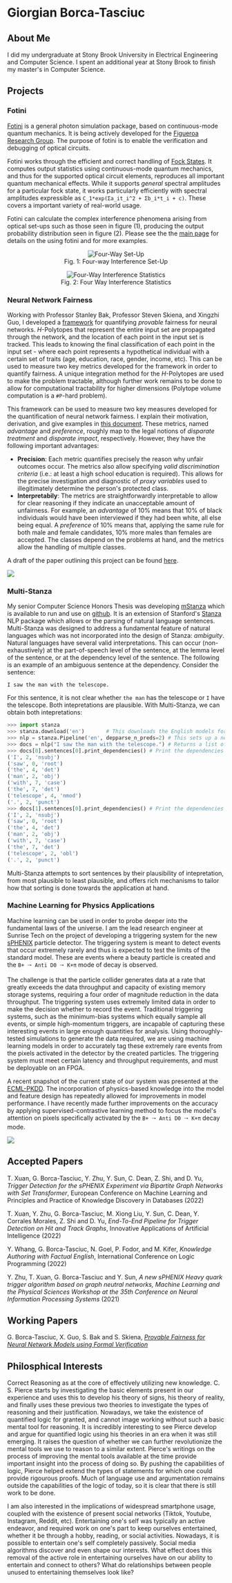 # Giorgian Borca-Tasciuc

## About Me
I did my undergraduate at Stony Brook University in Electrical Engineering and Computer Science. I spent an additional year at Stony Brook to finish my master's in Computer Science.

## Projects

### Fotini
[Fotini](https://github.com/giorgianb/fotini) is a general photon simulation
package, based on continuous-mode quantum mechanics. It is being actively
developed for the [Figueroa Research
Group](http://qit.physics.sunysb.edu/wordpress/). The purpose of fotini is to
enable the verification and debugging of optical circuits.

Fotini works through the efficient and correct handling of [Fock
States](https://en.wikipedia.org/wiki/Fock_state). It computes output
statistics using continuous-mode quantum mechanics, and thus for the supported
optical circuit elements, reproduces all important quantum mechanical effects.
While it supports *general* spectral amplitudes for a particular fock state, it
works particularly efficiently with spectral amplitudes expressible as
`C_1*exp(Σa_it_i^2 + Σb_i*t_i + c)`. These covers a important variety of
real-world usage.

Fotini can calculate the complex interference phenomena arising from
optical set-ups such as those seen in figure (1), producing the output
probability distribution seen in figure (2). Please see the the [main
page](https://github.com/giorgianb/fotini) for details on the using
fotini and for more examples.
<figure align="center">
  <img src="figs/four-way-setup.png" alt="Four-Way Set-Up">
  <figcaption>Fig. 1: Four-way Interference Set-Up</figcaption>
</figure>


<figure align="center">
  <img src="figs/four-way.png" alt="Four-Way Interference Statistics">
  <figcaption>Fig. 2: Four Way Interference Statistics</figcaption>
</figure>

### Neural Network Fairness
Working with Professor Stanley Bak, Professor Steven Skiena, and Xingzhi Guo, I developed a [framework](https://github.com/giorgianb/nn_fairness) for quantifying *provable* fairness for neural networks. *H*-Polytopes that represent the entire input set are propagated through the network, and the location of each point in the input set is tracked. This leads to knowing the final classification of each point in the input set - where each point represents a hypothetical individual with a certain set of traits (age, education, race, gender, income, etc). This can be used to measure two key metrics developed for the framework in order to quantify fairness. A unique integration method for the *H*-Polytopes are used to make the problem tractable, although further work remains to be done to allow for computational tractability for higher dimensions (Polytope volume computation is a `#P`-hard problem).

This framework can be used to measure two key measures developed for the quantification of neural network fairness. I explain their motivation, derivation, and give examples in [this document](https://github.com/giorgianb/giorgianb.github.io/blob/main/docs/fairness-exploration.pdf). These metrics, named *advantage* and *preference*, roughly map to the legal notions of *disparate treatment* and *disparate impact*, respectively. However, they have the following important advantages:

- **Precision**: Each metric quantifies precisely the reason why unfair outcomes occur. The metrics also allow specifying *valid discrimination criteria* (i.e.: at least a high school education is required). This allows for the precise investigation and diagnostic of *proxy variables* used to illegitimately determine the person's protected class. 
- **Interpretabily**: The metrics are straightforwardly interpretable to allow for clear reasoning if they indicate an unacceptable amount of unfairness. For example, an *advantage* of 10% means that 10% of black individuals would have been interviewed if they had been white, all else being equal. A *preference* of 10% means that, applying the same rule for both male and female candidates, 10% more males than females are accepted. The classes depend on the problems at hand, and the metrics allow the handling of multiple classes.

A draft of the paper outlining this project can be found [here](https://github.com/giorgianb/giorgianb.github.io/blob/main/docs/Provable_Fairness_for_Neural_Network_Models_using_Formal_Verification.pdf).

<img src="figs/fairness-architecture.png">

### Multi-Stanza
My senior Computer Science Honors Thesis was developing [mStanza](https://arxiv.org/abs/2208.03094) which is available to run and use on [github](https://github.com/giorgianb/multi-stanza). It is an extension of Stanford's [Stanza](https://github.com/stanfordnlp/stanza) NLP package which allows or the parsing of natural language sentences. Multi-Stanza was designed to address a fundamental feature of natural languages which was not incorporated into the design of Stanza: *ambiguity*. Natural languages have several valid interpretations. This can occur (non-exhaustively) at the part-of-speech level of the sentence, at the lemma level of the sentence, or at the dependency level of the sentence. The following is an example of an ambiguous sentence at the dependency.
Consider the sentence:
````
I saw the man with the telescope.
````
For this sentence, it is not clear whether `the man` has the telescope or `I` have the telescope. Both intepretations are plausible. With Multi-Stanza, we can obtain both intepretations:
```python
>>> import stanza
>>> stanza.download('en')       # This downloads the English models for the neural pipeline
>>> nlp = stanza.Pipeline('en', depparse_n_preds=2) # This sets up a neural pipeline in English. It generates two results at the dependency parsing level.
>>> docs = nlp("I saw the man with the telescope.") # Returns a list of documents, each containing an interpretation of the sentence
>>> docs[0].sentences[0].print_dependencies() # Print the dependencies of the first interpretation. The man has the telescope
('I', 2, 'nsubj')
('saw', 0, 'root')
('the', 4, 'det')
('man', 2, 'obj')
('with', 7, 'case')
('the', 7, 'det')
('telescope', 4, 'nmod')
('.', 2, 'punct')
>>> docs[1].sentences[0].print_dependencies() # Print the dependencies of the second interpretation. I have the telescope!
('I', 2, 'nsubj')
('saw', 0, 'root')
('the', 4, 'det')
('man', 2, 'obj')
('with', 7, 'case')
('the', 7, 'det')
('telescope', 2, 'obl')
('.', 2, 'punct')
```

Multi-Stanza attempts to sort sentences by their plausibility of intepretation, from most plausible to least plausible, and offers rich mechanisms to tailor how that sorting is done towards the application at hand.



### Machine Learning for Physics Applications
Machine learning can be used in order to probe deeper into the fundamental laws of the universe. I am the lead research engineer at Sunrise Tech on the project of developing a triggering system for the new [sPHENIX](https://www.sphenix.bnl.gov/) particle detector. The triggering system is meant to detect events that occur extremely rarely and thus is expected to test the limits of the standard model. These are events  where a beauty particle is created and the `B+ 🠒 Anti D0 🠒 K+π` mode of decay is observed. 

The challenge is that the particle collider generates data at a rate that greatly exceeds the data throughput and capacity of existing memory storage systems, requiring a four order of magnitude reduction in the data throughput. The triggering system uses extremely limited data in order to make the decision whether to record the event. Traditional triggering systems, such as the minimum-bias systems which equally sample all events, or simple high-momentum triggers, are incapable of capturing these interesting events in large enough quantities for analysis. Using thoroughly-tested simulations to generate the data required, we are using machine learning models in order to accurately tag these extremely rare events from the pixels activated in the detector by the created particles. The triggering system must meet certain latency and throughput requirements, and must be deployable on an FPGA. 
 
A recent snapshot of the current state of our system was presented at the [ECML-PKDD](https://2022.ecmlpkdd.org/wp-content/uploads/2022/09/sub_1256.pdf). The incorporation of physics-based knowledge into the model and feature design has repeatedly allowed for improvements in model performance. I have recently made further improvements on the accuracy by applying supervised-contrastive learning method to focus the model's attention on pixels specifically activated by the `B+ 🠒 Anti D0 🠒 K+π` decay mode.

<img src="figs/seba_block.png">

## Accepted Papers
T. Xuan, G. Borca-Tasciuc, Y. Zhu, Y. Sun, C. Dean, Z. Shi, and D. Yu, *Trigger Detection for the sPHENIX Experiment via Bipartite Graph Networks with Set Transformer*, European Conference on Machine Learning and Principles and Practice of Knowledge Discovery in Databases  (2022)

T. Xuan, Y. Zhu, G. Borca-Tasciuc, M. Xiong Liu, Y. Sun, C. Dean, Y. Corrales Morales, Z. Shi and D. Yu, *End-To-End Pipeline for Trigger Detection on Hit and Track Graphs*, Innovative Applications of Artificial Intelligence (2022)

Y. Whang, G. Borca-Tasciuc, N. Goel, P. Fodor, and M. Kifer, *Knowledge Authoring with Factual English*, International Conference on Logic Programming (2022)

Y. Zhu, T. Xuan, G. Borca-Tasciuc and Y. Sun, *A new sPHENIX Heavy quark trigger algorithm based on graph neutral networks, Machine Learning and the Physical Sciences Workshop at the 35th Conference on Neural Information Processing Systems* (2021)

## Working Papers
G. Borca-Tasciuc, X. Guo, S. Bak and S. Skiena, [*Provable Fairness for Neural Network Models using Formal Verification*](https://github.com/giorgianb/giorgianb.github.io/blob/main/doc/Provable_Fairness_for_Neural_Network_Models_using_Formal_Verification.pdf)

## Philosphical Interests
Correct Reasoning as at the core of effectively utilizing new knowledge. C. S. Pierce starts by investigating the basic elements present in our experience and uses this to develop his theory of signs, his theory of reality, and finally uses these previous two theories to investigate the types of reasoning and their justification. Nowadays, we take the existence of quantified logic for granted, and cannot image working without such a basic mental tool for reasoning. It is incredibly interesting to see Pierce develop and argue for quantified logic using his theories in an era when it was still emerging. It raises the question of whether we can further revolutionize the mental tools we use to reason to a similar extent. Pierce's writings on the process of improving the mental tools available at the time provide important insight into the process of doing so. By pushing the capabilities of logic, Pierce helped extend the types of statements for which one could provide rigourous proofs. Much of language use and argumentation remains outside the capabilities of the logic of today, so it is clear that there is still work to be done.

I am also interested in the implications of widespread smartphone usage, coupled with the existence of present social networks (Tiktok, Youtube, Instagram, Reddit, etc). Entertaining one's self was typically an active endeavor, and required work on one's part to keep ourselves entertained, whether it be through a hobby, reading, or social activities. Nowadays, it is possible to entertain one's self completely passively. Social media algorithms discover and even shape our interests. What effect does this removal of the active role in entertaining ourselves have on our ability to entertain and connect to others? What do relationships between people unused to entertaining themselves look like?
